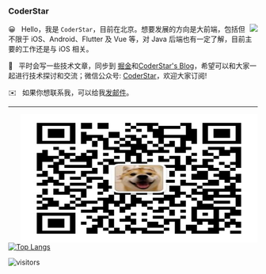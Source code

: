 ### CoderStar

<img align="right" src="https://github-readme-stats.vercel.app/api?username=Coder-Star&show_icons=true" />

😀  &nbsp; Hello，我是 `CoderStar`，目前在北京。想要发展的方向是大前端，包括但不限于 iOS、Android、Flutter 及 Vue 等，对 Java 后端也有一定了解，目前主要的工作还是与 iOS 相关。

📖  &nbsp; 平时会写一些技术文章，同步到 [掘金](https://juejin.cn/user/588993964541288)和[CoderStar's Blog](https://coder-star.github.io/)，希望可以和大家一起进行技术探讨和交流；微信公众号: [CoderStar](https://github.com/Coder-Star/Coder-Star/blob/master/static/img/WeChatOfficialAccount.jpg)，欢迎大家订阅!

✉️ &nbsp; 如果你想联系我，可以给我[发邮件](mailto:1340529758@qq.com)。

---

<img align="right" height="260" width="480" src="https://github.com/Coder-Star/Coder-Star/blob/master/static/img/WeChatOfficialAccount.jpg" />

[![Top Langs](https://github-readme-stats.vercel.app/api/top-langs/?username=Coder-Star&langs_count=10&layout=compact)](https://github.com/Coder-Star)

![visitors](https://visitor-badge.glitch.me/badge?page_id=Coder-Star.Coder-Star)
